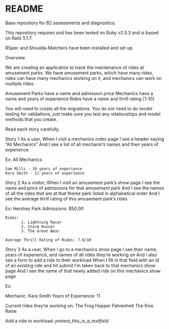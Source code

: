 # README

Base repository for B2 assessments and diagnostics.

This repository requires and has been tested on Ruby v2.5.3 and is based on Rails 5.1.7.

RSpec and Shoulda-Matchers have been installed and set up.

Overview
 
We are creating an application to track the maintenance of rides at amusement parks. We have amusement parks, which have many rides, rides can have many mechanics working on it, and mechanics can work on multiple rides. 
 
Amusement Parks have a name and admission price
Mechanics have a name and years of experience
Rides have a name and thrill rating (1-10)
 
You will need to create all the migrations. You do not need to do model testing for validations, just make sure you test any relationships and model methods that you create.
 
Read each story carefully.
 
Story 1
As a user, 
When I visit a mechanics index page
I see a header saying “All Mechanics”
And I see a list of all mechanic’s names and their years of experience
 
 
Ex: 
              All Mechanics
 
    Sam Mills - 10 years of experience 
    Kara Smith - 11 years of experience
 
 
Story 2
As a visitor, 
When I visit an amusement park’s show page
I see the name and price of admissions for that amusement park
And I see the names of all the rides that are at that theme park listed in alphabetical order
And I see the average thrill rating of this amusement park’s rides
 
Ex: Hershey Park
    Admissions: $50.00
       
    Rides: 
           1. Lightning Racer 
           2. Storm Runner
           3. The Great Bear 
 
    Average Thrill Rating of Rides: 7.8/10
       
Story 3
As a user, 
When I go to a mechanics show page 
I see their name, years of experience, and names of all rides they’re working on
And I also see a form to add a ride to their workload
When I fill in that field with an id of an existing ride and hit submit
I’m taken back to that mechanics show page
And I see the name of that newly added ride on this mechanics show page
 
Ex: 
 
Mechanic: Kara Smith
Years of Experience: 11
 
Current rides they’re working on: 
The Frog Hopper 
Fahrenheit 
The Kiss Raise
 
Add a ride to workload: 
 _pretent_this_is_a_textfield_

